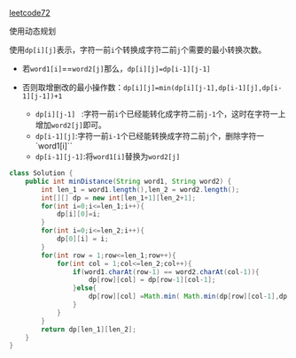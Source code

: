 [leetcode72](https://leetcode-cn.com/problems/edit-distance/)

使用动态规划

使用`dp[i][j]`表示，字符一前`i`个转换成字符二前`j`个需要的最小转换次数。

* 若`word1[i]`==`word2[j]`那么，`dp[i][j]=dp[i-1][j-1]`

* 否则取增删改的最小操作数：`dp[i][j]=min(dp[i][j-1],dp[i-1][j],dp[i-1][j-1])+1 `
  * `dp[i][j-1] `   :字符一前`i`个已经能转化成字符二前`j-1`个，这时在字符一上增加`word2[j]`即可。
  * `dp[i-1][j]`:字符一前`i-1`个已经能转换成字符二前`j`个，删除字符一`word1[i]``
  * `dp[i-1][j-1]`:将`word1[i]`替换为`word2[j]`                                                                                                                                                                                                                                           

```java
class Solution {
    public int minDistance(String word1, String word2) {
        int len_1 = word1.length(),len_2 = word2.length();
        int[][] dp = new int[len_1+1][len_2+1];
        for(int i=0;i<=len_1;i++){
            dp[i][0]=i;
        }
        for(int i=0;i<=len_2;i++){
            dp[0][i] = i;
        }
        for(int row = 1;row<=len_1;row++){
            for(int col = 1;col<=len_2;col++){
                if(word1.charAt(row-1) == word2.charAt(col-1)){
                    dp[row][col] = dp[row-1][col-1];
                }else{
                    dp[row][col] =Math.min( Math.min(dp[row][col-1],dp[row-1][col]),dp[row-1][col-1])+1;
                }
            }
        }
        return dp[len_1][len_2];
    }
}
```

